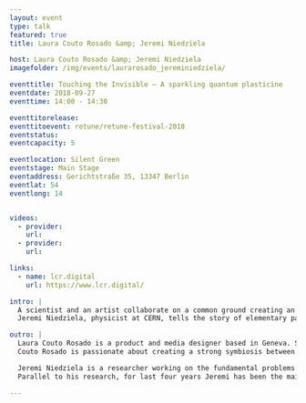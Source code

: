 ```yaml
---
layout: event
type: talk
featured: true
title: Laura Couto Rosado &amp; Jeremi Niedziela

host: Laura Couto Rosado &amp; Jeremi Niedziela
imagefolder: /img/events/laurarosado_jereminiedziela/

eventtitle: Touching the Invisible – A sparkling quantum plasticine
eventdate: 2018-09-27
eventtime: 14:00 - 14:30

eventtitorelease:
eventtitoevent: retune/retune-festival-2018
eventstatus:
eventcapacity: 5

eventlocation: Silent Green
eventstage: Main Stage
eventaddress: Gerichtstraße 35, 13347 Berlin
eventlat: 54
eventlong: 14


videos:
  - provider:
    url:
  - provider:
    url:

links:
  - name: lcr.digital
    url: https://www.lcr.digital/

intro: |
  A scientist and an artist collaborate on a common ground creating an audio-visual experience. In the performance lecture »Touching the Invisible – A sparkling quantum plasticine« the duo will make you feel and understand fascinating quantum phenomena that are beyond your imagination.
  Jeremi Niedziela, physicist at CERN, tells the story of elementary particles and high energy physics, while the media designer Laura Couto Rosado is following him and expressing the intangible quantum world with unique visuals. 

outro: |
  Laura Couto Rosado is a product and media designer based in Geneva. She has strong skills in design research and R&D design products while also being a teaching assistant in the Master Media Design department at the HEAD-Geneva.
  Couto Rosado is passionate about creating a strong symbiosis between design, science, and technology. Inspired by fundamental and applied physics, she designs hybrid devices that reveal beauty and poetry where one does not expect it. She won the Collide Pro Helvetia Residency Award in the program Art at CERN in 2017 and currently collaborates with the physicist Jeremi Niedziela on various design projects.

  Jeremi Niedziela is a researcher working on the fundamental problems of the model physics. For last 6 years he has been working in ALICE and then CMS collaborations, two of the four big experiments on the Large Hadron Collider. His PhD was focused on the interactions between ordinary matter and antimatter, a phenomenon the has not been well understood so far. Then he started to work on searches for supersymmetric particles and axions, both being the dark matter candidates, as well as an extremely rare process of light-by-light scattering. He's also involved in the detector development in preparation for the CMS upgrade.
  Parallel to his research, for last four years Jeremi has been the main responsible for maintenance and development of the collisions visualization system of ALICE. The detector registers trajectories and other parameters of the particles produced in the collision, which are normally invisible to the human eye. Dedicated computer systems are created to reveal those particles and let scientists look at them, which is useful to better understand phenomena in question, but also to monitor data acquisition online. The work in this field requires skills from the interface of physics and computer science, but also a bit of the aesthetic sense, which actually linked Jeremi with several artists and finally lead him to the Retune Festival.

---
```

